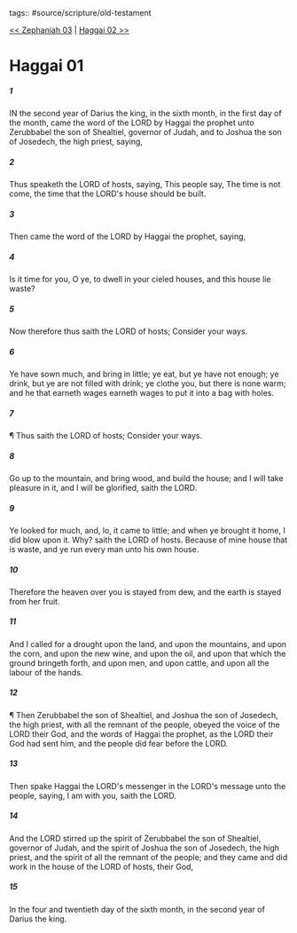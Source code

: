 tags:: #source/scripture/old-testament

[<< Zephaniah 03](/Old_Testament/36_Zephaniah/Zephaniah_03.md) | [Haggai 02 >>](/Old_Testament/37_Haggai/Haggai_02.md)

# Haggai 01

##### 1

IN the second year of Darius the king, in the sixth month, in the first day of the month, came the word of the LORD by Haggai the prophet unto Zerubbabel the son of Shealtiel, governor of Judah, and to Joshua the son of Josedech, the high priest, saying,

##### 2

Thus speaketh the LORD of hosts, saying, This people say, The time is not come, the time that the LORD's house should be built.

##### 3

Then came the word of the LORD by Haggai the prophet, saying,

##### 4

Is it time for you, O ye, to dwell in your cieled houses, and this house lie waste?

##### 5

Now therefore thus saith the LORD of hosts; Consider your ways.

##### 6

Ye have sown much, and bring in little; ye eat, but ye have not enough; ye drink, but ye are not filled with drink; ye clothe you, but there is none warm; and he that earneth wages earneth wages to put it into a bag with holes.

##### 7

¶ Thus saith the LORD of hosts; Consider your ways.

##### 8

Go up to the mountain, and bring wood, and build the house; and I will take pleasure in it, and I will be glorified, saith the LORD.

##### 9

Ye looked for much, and, lo, it came to little; and when ye brought it home, I did blow upon it. Why? saith the LORD of hosts. Because of mine house that is waste, and ye run every man unto his own house.

##### 10

Therefore the heaven over you is stayed from dew, and the earth is stayed from her fruit.

##### 11

And I called for a drought upon the land, and upon the mountains, and upon the corn, and upon the new wine, and upon the oil, and upon that which the ground bringeth forth, and upon men, and upon cattle, and upon all the labour of the hands.

##### 12

¶ Then Zerubbabel the son of Shealtiel, and Joshua the son of Josedech, the high priest, with all the remnant of the people, obeyed the voice of the LORD their God, and the words of Haggai the prophet, as the LORD their God had sent him, and the people did fear before the LORD.

##### 13

Then spake Haggai the LORD's messenger in the LORD's message unto the people, saying, I am with you, saith the LORD.

##### 14

And the LORD stirred up the spirit of Zerubbabel the son of Shealtiel, governor of Judah, and the spirit of Joshua the son of Josedech, the high priest, and the spirit of all the remnant of the people; and they came and did work in the house of the LORD of hosts, their God,

##### 15

In the four and twentieth day of the sixth month, in the second year of Darius the king.
